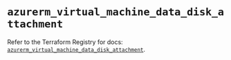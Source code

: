 # `azurerm_virtual_machine_data_disk_attachment`

Refer to the Terraform Registry for docs: [`azurerm_virtual_machine_data_disk_attachment`](https://registry.terraform.io/providers/hashicorp/azurerm/4.49.0/docs/resources/virtual_machine_data_disk_attachment).
